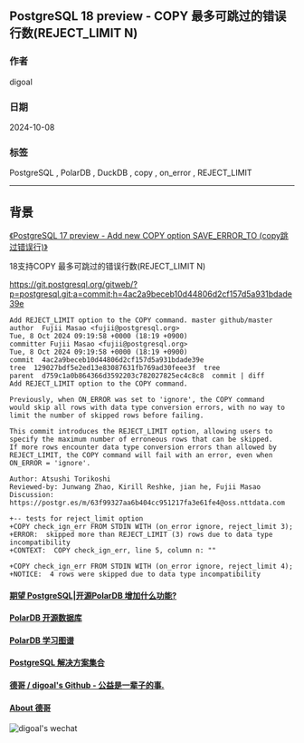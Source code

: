## PostgreSQL 18 preview - COPY 最多可跳过的错误行数(REJECT_LIMIT N)     
                                                                
### 作者                                    
digoal                                    
                                           
### 日期                                         
2024-10-08                                    
                                        
### 标签                                      
PostgreSQL , PolarDB , DuckDB , copy , on_error , REJECT_LIMIT           
                                                               
----                                        
                                                      
## 背景     
[《PostgreSQL 17 preview - Add new COPY option SAVE_ERROR_TO (copy跳过错误行)》](../202401/20240118_03.md)  
  
18支持COPY 最多可跳过的错误行数(REJECT_LIMIT N)   
  
https://git.postgresql.org/gitweb/?p=postgresql.git;a=commit;h=4ac2a9beceb10d44806d2cf157d5a931bdade39e  
```  
Add REJECT_LIMIT option to the COPY command. master github/master  
author  Fujii Masao <fujii@postgresql.org>    
Tue, 8 Oct 2024 09:19:58 +0000 (18:19 +0900)  
committer Fujii Masao <fujii@postgresql.org>    
Tue, 8 Oct 2024 09:19:58 +0000 (18:19 +0900)  
commit  4ac2a9beceb10d44806d2cf157d5a931bdade39e  
tree  129027bdf5e2ed13e83087631fb769ad30feee3f  tree  
parent  d759c1a0b864366d3592203c782027825ec4c8c8  commit | diff  
Add REJECT_LIMIT option to the COPY command.  
  
Previously, when ON_ERROR was set to 'ignore', the COPY command  
would skip all rows with data type conversion errors, with no way to  
limit the number of skipped rows before failing.  
  
This commit introduces the REJECT_LIMIT option, allowing users to  
specify the maximum number of erroneous rows that can be skipped.  
If more rows encounter data type conversion errors than allowed by  
REJECT_LIMIT, the COPY command will fail with an error, even when  
ON_ERROR = 'ignore'.  
  
Author: Atsushi Torikoshi  
Reviewed-by: Junwang Zhao, Kirill Reshke, jian he, Fujii Masao  
Discussion: https://postgr.es/m/63f99327aa6b404cc951217fa3e61fe4@oss.nttdata.com  
```  
  
```  
+-- tests for reject_limit option  
+COPY check_ign_err FROM STDIN WITH (on_error ignore, reject_limit 3);  
+ERROR:  skipped more than REJECT_LIMIT (3) rows due to data type incompatibility  
+CONTEXT:  COPY check_ign_err, line 5, column n: ""  
  
+COPY check_ign_err FROM STDIN WITH (on_error ignore, reject_limit 4);  
+NOTICE:  4 rows were skipped due to data type incompatibility  
```  
  
  
#### [期望 PostgreSQL|开源PolarDB 增加什么功能?](https://github.com/digoal/blog/issues/76 "269ac3d1c492e938c0191101c7238216")
  
  
#### [PolarDB 开源数据库](https://openpolardb.com/home "57258f76c37864c6e6d23383d05714ea")
  
  
#### [PolarDB 学习图谱](https://www.aliyun.com/database/openpolardb/activity "8642f60e04ed0c814bf9cb9677976bd4")
  
  
#### [PostgreSQL 解决方案集合](../201706/20170601_02.md "40cff096e9ed7122c512b35d8561d9c8")
  
  
#### [德哥 / digoal's Github - 公益是一辈子的事.](https://github.com/digoal/blog/blob/master/README.md "22709685feb7cab07d30f30387f0a9ae")
  
  
#### [About 德哥](https://github.com/digoal/blog/blob/master/me/readme.md "a37735981e7704886ffd590565582dd0")
  
  
![digoal's wechat](../pic/digoal_weixin.jpg "f7ad92eeba24523fd47a6e1a0e691b59")
  
